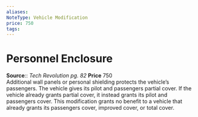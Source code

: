 ```yaml
---
aliases: 
NoteType: Vehicle Modification
price: 750
tags: 
---
```


# Personnel Enclosure

**Source**:: _Tech Revolution pg. 82_
**Price** 750  
Additional wall panels or personal shielding protects the vehicle’s passengers. The vehicle gives its pilot and passengers partial cover. If the vehicle already grants partial cover, it instead grants its pilot and passengers cover. This modification grants no benefit to a vehicle that already grants its passengers cover, improved cover, or total cover.
